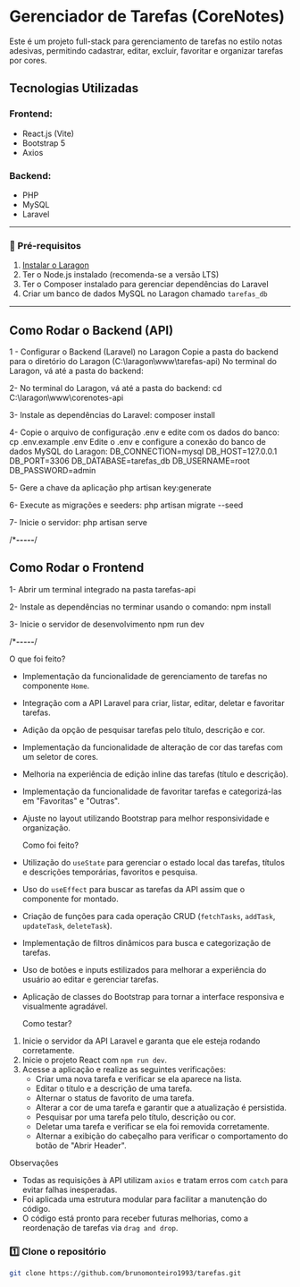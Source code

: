 # Gerenciador de Tarefas (CoreNotes)

Este é um projeto full-stack para gerenciamento de tarefas no estilo notas adesivas, permitindo cadastrar, editar, excluir, favoritar e organizar tarefas por cores.

## Tecnologias Utilizadas

### Frontend:
- React.js (Vite)
- Bootstrap 5
- Axios

### Backend:
- PHP
- MySQL
- Laravel

---

### 🔧 Pré-requisitos

1. [Instalar o Laragon](https://laragon.org/download/)
2. Ter o Node.js instalado (recomenda-se a versão LTS)
3. Ter o Composer instalado para gerenciar dependências do Laravel
4. Criar um banco de dados MySQL no Laragon chamado `tarefas_db`

---

##  Como Rodar o Backend (API)

1 - Configurar o Backend (Laravel) no Laragon
Copie a pasta do backend para o diretório do Laragon (C:\laragon\www\tarefas-api)
No terminal do Laragon, vá até a pasta do backend:

2- No terminal do Laragon, vá até a pasta do backend:
cd C:\laragon\www\corenotes-api

3- Instale as dependências do Laravel:
composer install

4- Copie o arquivo de configuração .env e edite com os dados do banco:
cp .env.example .env
Edite o .env e configure a conexão do banco de dados MySQL do Laragon:
DB_CONNECTION=mysql
DB_HOST=127.0.0.1
DB_PORT=3306
DB_DATABASE=tarefas_db
DB_USERNAME=root
DB_PASSWORD=admin

5- Gere a chave da aplicação
php artisan key:generate

6- Execute as migrações e seeders:
php artisan migrate --seed

7- Inicie o servidor:
php artisan serve

/*******-----******/

##  Como Rodar o Frontend
1- Abrir um terminal integrado na pasta tarefas-api

2- Instale as dependências no terminar usando o comando:
npm install

3- Inicie o servidor de desenvolvimento
npm run dev

/*******-----******/


O que foi feito?
- Implementação da funcionalidade de gerenciamento de tarefas no componente `Home`.
- Integração com a API Laravel para criar, listar, editar, deletar e favoritar tarefas.
- Adição da opção de pesquisar tarefas pelo título, descrição e cor.
- Implementação da funcionalidade de alteração de cor das tarefas com um seletor de cores.
- Melhoria na experiência de edição inline das tarefas (título e descrição).
- Implementação da funcionalidade de favoritar tarefas e categorizá-las em "Favoritas" e "Outras".
- Ajuste no layout utilizando Bootstrap para melhor responsividade e organização.

  Como foi feito?
- Utilização do `useState` para gerenciar o estado local das tarefas, títulos e descrições temporárias, favoritos e pesquisa.
- Uso do `useEffect` para buscar as tarefas da API assim que o componente for montado.
- Criação de funções para cada operação CRUD (`fetchTasks`, `addTask`, `updateTask`, `deleteTask`).
- Implementação de filtros dinâmicos para busca e categorização de tarefas.
- Uso de botões e inputs estilizados para melhorar a experiência do usuário ao editar e gerenciar tarefas.
- Aplicação de classes do Bootstrap para tornar a interface responsiva e visualmente agradável.

  Como testar?
1. Inicie o servidor da API Laravel e garanta que ele esteja rodando corretamente.
2. Inicie o projeto React com `npm run dev`.
3. Acesse a aplicação e realize as seguintes verificações:
   - Criar uma nova tarefa e verificar se ela aparece na lista.
   - Editar o título e a descrição de uma tarefa.
   - Alternar o status de favorito de uma tarefa.
   - Alterar a cor de uma tarefa e garantir que a atualização é persistida.
   - Pesquisar por uma tarefa pelo título, descrição ou cor.
   - Deletar uma tarefa e verificar se ela foi removida corretamente.
   - Alternar a exibição do cabeçalho para verificar o comportamento do botão de "Abrir Header".

  Observações
- Todas as requisições à API utilizam `axios` e tratam erros com `catch` para evitar falhas inesperadas.
- Foi aplicada uma estrutura modular para facilitar a manutenção do código.
- O código está pronto para receber futuras melhorias, como a reordenação de tarefas via `drag and drop`.




### 1️⃣ Clone o repositório
```sh
git clone https://github.com/brunomonteiro1993/tarefas.git
